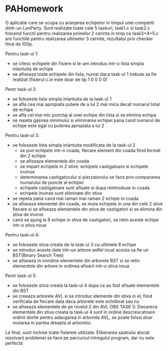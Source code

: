 # PAHomework

O aplicatie care se ocupa cu aranjarea echipelor in timpul unei competiti dintr-un LanParty.
Sunt realizate toate cele 5 taskuri, task1.c si task2.c folosind functii pentru realizarea primelor 2 cerinta in timp ce task3+4+5.c are functiile pentru realizarea ultimelor 3 cerinte, rezultatul prin checker fiind de 100p.

Pentru task-ul 1:
* se citesc echipele din fisiere si le-am introdus intr-o lista simpla inlantuita de echipe
* se afiseaza toate echipele din lista, numai daca task-ul 1 trebuie sa fie realizat (fisierul c.in este doar de tip 1 0 0 0 0)
  
Pentr task-ul 2:
* se foloseste lista simpla inlantuita de la task-ul 1
* se afla cea mai apropiata putere de a lui 2 mai mica decat numarul total de echipe
* se afla cel mai mic punctaj al unei echipe din lista si se elimina echipa
* se repeta gasirea minimului si eliminarea echipei pana cand numarul de echipe este egal cu puterea apropiata a lui 2
  
Pentru task-ul 3:
* se foloseste lista simpla inlantuita modificata de la task-ul 2
  + se pun echipele intr-o coada, fiecare element din coada fiind format din 2 echipe
  + se afiseaza elementele din coada
  + se impart echipele in 2 stive: echipele castigatoare si echipele invinse
  + determinarea castigatorului si pierzatorului se face prin compararea numarului de puncte al echipei
  + echipele castigatoare sunt afisate si dupa reintroduse in coada
  + echipele invinse sunt eliminate din stiva
* se repeta pana cand mai raman mai raman 2 echipe in coada
* se afiseaza elementel din coada, se muta echipele in una din cele 2 stive fiecare si se afiseaza elementele din stiva de castigatori si se elimina din stiva de invinsi
* cand se ajung la 8 echipe in stiva de castigatori, se retin aceste echipe intr-o stiva noua
  
Pentru task-ul 4:
* se foloseste stiva creata de la task-ul 3 cu ultimele 8 echipe
* se introduc aceste date intr-un arbore astfel incat acesta sa fie un BST(Binary Search Tree)
* se afiseaza in inordine elementele din arborele BST si se retin elementele din arbore in ordinea afisarii intr-o stiva noua
  
Pentr task-ul 5:
* se foloseste stiva creata la task-ul 4 dupa ce au fost afisate elementele din BST
* se creeaza arborele AVL si se introduc elemente din stiva in el, fiind verificata de fiecare data daca arborele este echilibrat sau nu
* se afiseaza elementele de pe nivelul 2 din AVL
OBS TASK 5: Deoarece elementele din stiva creata la task-ul 4 sunt in ordine descrescatoare ordinii dorite pentru adaugarea in arborele AVL, se poate folosi doar mutarea in partea dreapta al arborelui.

La final, sunt inchise toate fisierele utilizate.
Eliberarea spatiului alocat rezolvarii problemei se face pe parcursul intregului program, dar nu este perfecta
  
